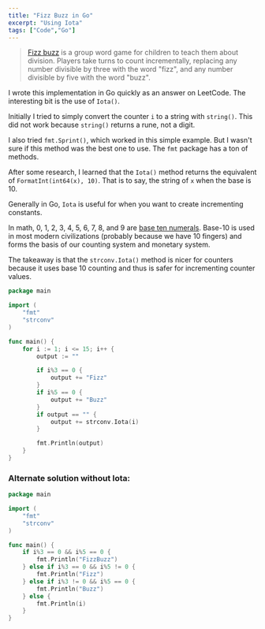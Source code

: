 ```yaml
---
title: "Fizz Buzz in Go"
excerpt: "Using Iota"
tags: ["Code","Go"]
---
```


> [Fizz buzz](https://en.wikipedia.org/wiki/Fizz_buzz) is a group word game for children to teach them about division. Players take turns to count incrementally, replacing any number divisible by three with the word "fizz", and any number divisible by five with the word "buzz".

I wrote this implementation in Go quickly as an answer on LeetCode. The interesting bit is the use of `Iota()`.

Initially I tried to simply convert the counter `i` to a string with `string()`. This did not work because `string()` returns a rune, not a digit.

I also tried `fmt.Sprint()`, which worked in this simple example. But I wasn't sure if this method was the best one to use. The `fmt` package has a ton of methods.

After some research, I learned that the `Iota()` method returns the equivalent of `FormatInt(int64(x), 10)`. That is to say, the string of `x` when the base is 10.

Generally in Go, `Iota` is useful for when you want to create incrementing constants.

In math, 0, 1, 2, 3, 4, 5, 6, 7, 8, and 9 are [base ten numerals](https://en.wikipedia.org/wiki/Decimal). Base-10 is used in most modern civilizations (probably because we have 10 fingers) and forms the basis of our counting system and monetary system.

The takeaway is that the `strconv.Iota()` method is nicer for counters because it uses base 10 counting and thus is safer for incrementing counter values. 

```go
package main

import (
	"fmt"
	"strconv"
)

func main() {
	for i := 1; i <= 15; i++ {
		output := ""

		if i%3 == 0 {
			output += "Fizz"
		}
		if i%5 == 0 {
			output += "Buzz"
		}
		if output == "" {
			output += strconv.Iota(i)
		}

		fmt.Println(output)
	}
}
```
### Alternate solution without Iota:

```go
package main

import (
	"fmt"
	"strconv"
)

func main() {
    if i%3 == 0 && i%5 == 0 {
        fmt.Println("FizzBuzz")
    } else if i%3 == 0 && i%5 != 0 {
        fmt.Println("Fizz")
    } else if i%3 != 0 && i%5 == 0 {
        fmt.Println("Buzz")
    } else {
        fmt.Println(i)
    }
}
```